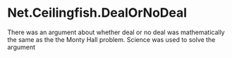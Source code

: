 Net.Ceilingfish.DealOrNoDeal
============================

There was an argument about whether deal or no deal was mathematically the same as the the Monty Hall problem. Science was used to solve the argument
